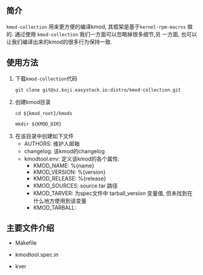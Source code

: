 ## 简介

`kmod-collection` 用来更方便的编译kmod, 其框架是基于`kernel-rpm-macros`
做的. 通过使用 `kmod-collection` 我们一方面可以忽略掉很多细节,另
一方面, 也可以让我们编译出来的kmod的很多行为保持一致.


## 使用方法

1. 下载`kmod-collection`代码
   ```
   git clone git@sz.koji.easystack.io:distro/kmod-collection.git 
   ```
2. 创建kmod目录
   ```
   cd ${kmod_root}/kmods

   mkdir ${KMOD_DIR}
   ```
3. 在该目录中创建如下文件
   * AUTHORS: 维护人邮箱
   * changelog: 该kmod的changelog
   * kmodtool.env: 定义该kmod的各个属性:
     + KMOD_NAME: %{name}
     + KMOD_VERSION: %{version}
     + KMOD_RELEASE: %{release}
     + KMOD_SOURCES: source.tar 路径
     + KMOD_TARVER:  为spec文件中 tarball_version 变量值, 
                     但未找到在什么地方使用到该变量
     + KMOD_TARBALL: 

## 主要文件介绍
* Makefile
  
* kmodtool.spec.in
* kver

